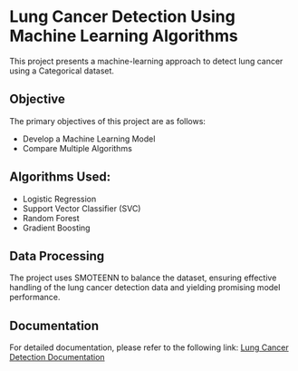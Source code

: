 <!DOCTYPE html>
<html lang="en">
<head>
    <meta charset="UTF-8">
    <meta name="viewport" content="width=device-width, initial-scale=1.0">
</head>
<body>
    <h1>Lung Cancer Detection Using Machine Learning Algorithms</h1>
    <p>
        This project presents a machine-learning approach to detect lung cancer using a Categorical dataset.
    </p>
    
  <h2>Objective</h2>
    <p>
      The primary objectives of this project are as follows:
      <ul>
       <li>Develop a Machine Learning Model</li>
       <li>Compare Multiple Algorithms</li>
      </ul>
  </p>
    <h2>Algorithms Used:</h2>
    <ul>
        <li>Logistic Regression</li>
        <li>Support Vector Classifier (SVC)</li>
        <li>Random Forest</li>
        <li>Gradient Boosting</li>
    </ul>
    <h2>Data Processing</h2>
    <p>
        The project uses SMOTEENN to balance the dataset, ensuring effective handling of the lung cancer detection data and yielding promising model performance.
    </p>
    <h2>Documentation</h2>
     <p>
        For detailed documentation, please refer to the following link: 
        <a href="https://docs.google.com/document/d/1gQ8TXt0PTedbMArycDJYSmhjU3GlMauhiY_khn70DBE/edit?usp=sharing" target="_blank">Lung Cancer Detection Documentation</a>
     </p>
    
</body>
</html>
